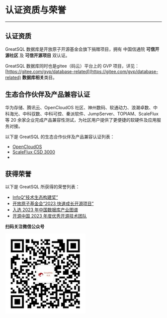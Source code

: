 # 认证资质与荣誉
---

## 认证资质

GreatSQL 数据库是开放原子开源基金会旗下捐赠项目，拥有 中国信通院 **可信开源社区** 及 **可信开源项目** 双认证。

GreatSQL 数据库同时也是gitee（码云）平台上的 GVP 项目，详见：[https://gitee.com/gvp/database-related](https://gitee.com/gvp/database-related) **数据库相关**类目。

## 生态合作伙伴及产品兼容认证

华为存储、腾讯云、OpenCloudOS 社区、神州数码、软通动力、浪潮卓数、中科海光、中科驭数、中科可控、秦派软件、JumpServer、TOPIAM、ScaleFlux 等 20 余家企业完成产品兼容性测试，为社区用户提供了更便捷的软硬件及应用服务对接。

以下是 GreatSQL 的生态合作伙伴及产品兼容认证列表：

- [OpenCloudOS](https://mp.weixin.qq.com/s/3H8BVHEyzRiH5CVsoMHtww)
- [ScaleFlux CSD 3000](https://mp.weixin.qq.com/s/nxqgZe9Rubx6kBxwD8K6BA)
-

## 获得荣誉

以下是 GreatSQL 所获得的荣誉列表：

- [InfoQ“技术生态构建奖”](https://mp.weixin.qq.com/s/-ogZVcuKR15_xR3zVhOSJQ)
- [开放原子基金会“2023 快速成长开源项目”](https://mp.weixin.qq.com/s/V75OB7oTCUGgOEz3uUFM6Q)
- [入选 2023 年中国数据库产业图谱](https://mp.weixin.qq.com/s/tlmnmzxlDPOSaJlxT809Rg)
- [开源中国 2023 年度优秀开源技术团队](https://mp.weixin.qq.com/s/tlmnmzxlDPOSaJlxT809Rg)


**扫码关注微信公众号**

![greatsql-wx](../greatsql-wx.jpg)
